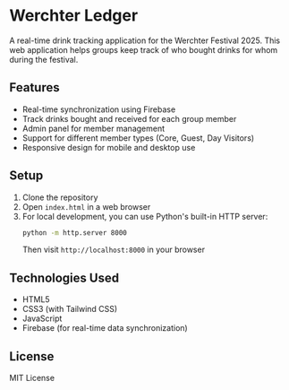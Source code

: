 # Werchter Ledger

A real-time drink tracking application for the Werchter Festival 2025. This web application helps groups keep track of who bought drinks for whom during the festival.

## Features

- Real-time synchronization using Firebase
- Track drinks bought and received for each group member
- Admin panel for member management
- Support for different member types (Core, Guest, Day Visitors)
- Responsive design for mobile and desktop use

## Setup

1. Clone the repository
2. Open `index.html` in a web browser
3. For local development, you can use Python's built-in HTTP server:
   ```bash
   python -m http.server 8000
   ```
   Then visit `http://localhost:8000` in your browser

## Technologies Used

- HTML5
- CSS3 (with Tailwind CSS)
- JavaScript
- Firebase (for real-time data synchronization)

## License

MIT License 
